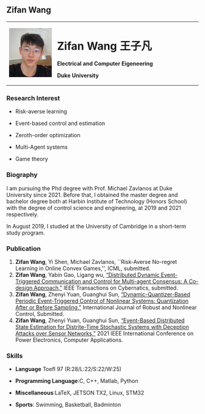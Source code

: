 ## Zifan Wang
<table border="0">
  <tr>
    <td width="25%">
      <img src="Pic2.jpg" width="100%">     
    </td>
    <td width="75%">
      <h1>Zifan Wang 王子凡</h1>
      <p><b>Electrical and Computer Eigeneering</b></p>
      <p><b>Duke University</b></p>
    </td>
  </tr>
</table>

### Research Interest
- Risk-averse learning

- Event-based control and estimation  

- Zeroth-order optimization

- Multi-Agent systems  

- Game theory

### Biography
I am pursuing the Phd degree with Prof. Michael Zavlanos at Duke University since 2021. Before that, I obtained the master degree and bachelor degree both at Harbin Institute of Technology (Honors School) with the degree of control science and engineering, at 2019 and 2021 respectively.

In August 2019, I studied at the University of Cambridge in a short-term study program.

### Publication
1. **Zifan Wang**, Yi Shen, Michael Zavlanos, ``Risk-Averse No-regret Learning in Online Convex Games,'', ICML, submitted.
2. **Zifan Wang**, Yabin Gao, Ligang wu, [“Distributed Dynamic Event-Triggered Communication and Control for Multi-agent Consensus: A Co-design Approach,”](./WZF_MAS.pdf)
IEEE Transactions on Cybernatics, submitted.
3. **Zifan Wang**, Zhenyi Yuan, Guanghui Sun, [“Dynamic-Quantizer-Based Periodic Event-Triggered Control of Nonlinear Systems: Quantization After or Before
Sampling,”](./WZF_RNC.pdf) International Journal of Robust and Nonlinear Control, Submitted.
4. **Zifan Wang**, Zhenyi Yuan, Guanghui Sun, [“Event-Based Distributed State Estimation for Distrite-Time Stochastic Systems with Deception Attacks over Sensor
Networks,”](./WZF_IET.pdf) 2021 IEEE International Conference on Power Electronics, Computer Applications.

### Skills
- **Language** Toefl 97 (R:28/L:22/S:22/W:25)  

- **Programming Language**:C, C++, Matlab, Python  

- **Miscellaneous**:LaTeX, JETSON TX2, Linux, STM32  

- **Sports**: Swimming, Basketball, Badminton


